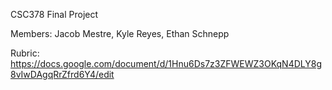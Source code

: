 CSC378 Final Project

Members: Jacob Mestre, Kyle Reyes, Ethan Schnepp

Rubric: https://docs.google.com/document/d/1Hnu6Ds7z3ZFWEWZ3OKqN4DLY8g8vIwDAgqRrZfrd6Y4/edit
